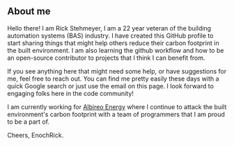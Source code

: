## About me

Hello there!  I am Rick Stehmeyer, I am a 22 year veteran of the building automation systems (BAS) industry.  I have created this GitHub profile to start sharing things that might help others reduce their carbon footprint in the built environment. I am also learning the github workflow and how to be an open-source contributor to projects that I think I can benefit from. 

If you see anything here that might need some help, or have suggestions for me, feel free to reach out.  You can find me pretty easily these days with a quick Google search or just use the email on this page.  I look forward to engaging folks here in the code community! 

I am currently working for [Albireo Energy](https://www.albireoenergy.com/solutions/beyond-analytics/) where I continue to attack the built environment's carbon footprint with a team of programmers that I am proud to be a part of. 

Cheers, EnochRick. 
